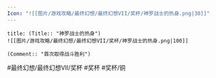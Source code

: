```yaml
---
Icon: "![[图片/游戏攻略/最终幻想/最终幻想VII/奖杯/神罗战士的热身.png|30]]"
---
```

```ad-common-bronze-trophy
title: (Title:: "神罗战士的热身")
![[图片/游戏攻略/最终幻想/最终幻想VII/奖杯/神罗战士的热身.png|100]]

(Comment:: "首次取得战斗胜利")
```

#最终幻想/最终幻想VII/奖杯 #奖杯 #奖杯/铜
